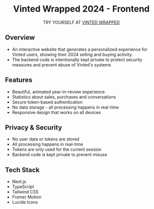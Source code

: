 <div align="center">

# Vinted Wrapped 2024 - Frontend

TRY YOURSELF AT [VINTED WRAPPED](https://vinted-wrapped-frontend.vercel.app/)

</div>

## Overview

- An interactive website that generates a personalized experience for Vinted users, showing their 2024 selling and buying activity.
- The backend code is intentionally kept private to protect security measures and prevent abuse of Vinted's systems

## Features

- Beautiful, animated year-in-review experience
- Statistics about sales, purchases and conversations
- Secure token-based authentication
- No data storage - all processing happens in real-time
- Responsive design that works on all devices

## Privacy & Security

- No user data or tokens are stored
- All processing happens in real-time
- Tokens are only used for the current session
- Backend code is kept private to prevent misuse

## Tech Stack

- Next.js 
- TypeScript
- Tailwind CSS
- Framer Motion
- Lucide Icons



